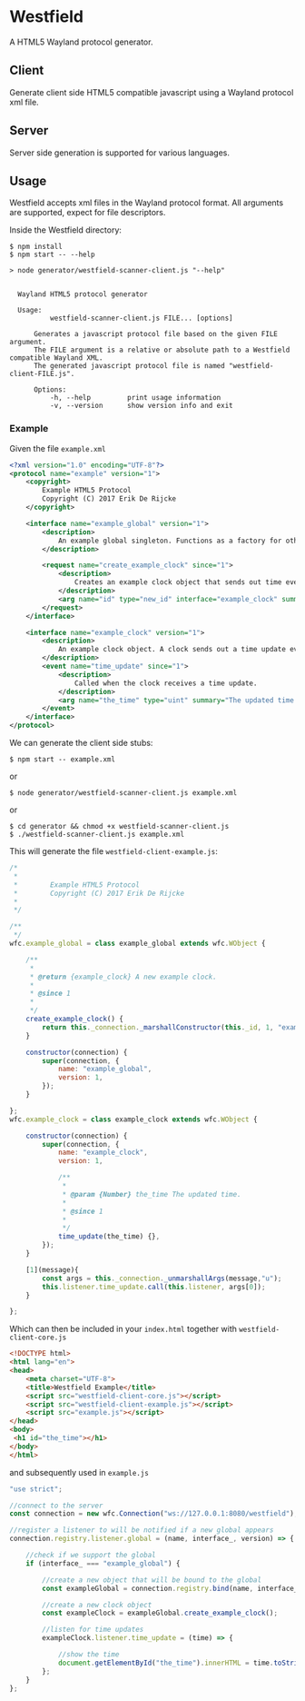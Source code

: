 # Westfield
A HTML5 Wayland protocol generator.

## Client
Generate client side HTML5 compatible javascript using a Wayland protocol xml file.

## Server
Server side generation is supported for various languages.

## Usage
Westfield accepts xml files in the Wayland protocol format. All arguments are supported, expect for file descriptors.

Inside the Westfield directory:
```
$ npm install
$ npm start -- --help

> node generator/westfield-scanner-client.js "--help"


  Wayland HTML5 protocol generator

  Usage:
          westfield-scanner-client.js FILE... [options]

      Generates a javascript protocol file based on the given FILE argument.
      The FILE argument is a relative or absolute path to a Westfield compatible Wayland XML.
      The generated javascript protocol file is named "westfield-client-FILE.js".

      Options:
          -h, --help         print usage information
          -v, --version      show version info and exit
```

### Example

Given the file `example.xml`
```xml
<?xml version="1.0" encoding="UTF-8"?>
<protocol name="example" version="1">
    <copyright>
        Example HTML5 Protocol
        Copyright (C) 2017 Erik De Rijcke
    </copyright>

    <interface name="example_global" version="1">
        <description>
            An example global singleton. Functions as a factory for other example objects.
        </description>

        <request name="create_example_clock" since="1">
            <description>
                Creates an example clock object that sends out time events.
            </description>
            <arg name="id" type="new_id" interface="example_clock" summary="A new example clock."/>
        </request>
    </interface>

    <interface name="example_clock" version="1">
        <description>
            An example clock object. A clock sends out a time update every millisecond.
        </description>
        <event name="time_update" since="1">
            <description>
                Called when the clock receives a time update.
            </description>
            <arg name="the_time" type="uint" summary="The updated time."/>
        </event>
    </interface>
</protocol>
```

We can generate the client side stubs:
```
$ npm start -- example.xml
```
or
```
$ node generator/westfield-scanner-client.js example.xml
```
or
```
$ cd generator && chmod +x westfield-scanner-client.js
$ ./westfield-scanner-client.js example.xml
```

This will generate the file `westfield-client-example.js`:
```javascript
/*
 *
 *        Example HTML5 Protocol
 *        Copyright (C) 2017 Erik De Rijcke
 *
 */

/**
 */
wfc.example_global = class example_global extends wfc.WObject {

	/**
	 *
	 * @return {example_clock} A new example clock.
	 *
	 * @since 1
	 *
	 */
	create_example_clock() {
		return this._connection._marshallConstructor(this._id, 1, "example_clock", [wfc._newObject()]);
	}

	constructor(connection) {
		super(connection, {
			name: "example_global",
			version: 1,
		});
	}

};
wfc.example_clock = class example_clock extends wfc.WObject {

	constructor(connection) {
		super(connection, {
			name: "example_clock",
			version: 1,

			/**
			 *
			 * @param {Number} the_time The updated time.
			 *
			 * @since 1
			 *
			 */
			time_update(the_time) {},
		});
	}

	[1](message){
		const args = this._connection._unmarshallArgs(message,"u");
		this.listener.time_update.call(this.listener, args[0]);
	}

};
```

Which can then be included in your `index.html` together with `westfield-client-core.js`
```html
<!DOCTYPE html>
<html lang="en">
<head>
    <meta charset="UTF-8">
    <title>Westfield Example</title>
    <script src="westfield-client-core.js"></script>
    <script src="westfield-client-example.js"></script>
    <script src="example.js"></script>
</head>
<body>
 <h1 id="the_time"></h1>
</body>
</html>
```

and subsequently used in `example.js`
```javascript
"use strict";

//connect to the server
const connection = new wfc.Connection("ws://127.0.0.1:8080/westfield");

//register a listener to will be notified if a new global appears
connection.registry.listener.global = (name, interface_, version) => {

    //check if we support the global
    if (interface_ === "example_global") {

        //create a new object that will be bound to the global
        const exampleGlobal = connection.registry.bind(name, interface_, version);

        //create a new clock object
        const exampleClock = exampleGlobal.create_example_clock();

        //listen for time updates
        exampleClock.listener.time_update = (time) => {

            //show the time
            document.getElementById("the_time").innerHTML = time.toString();
        };
    }
};
```
